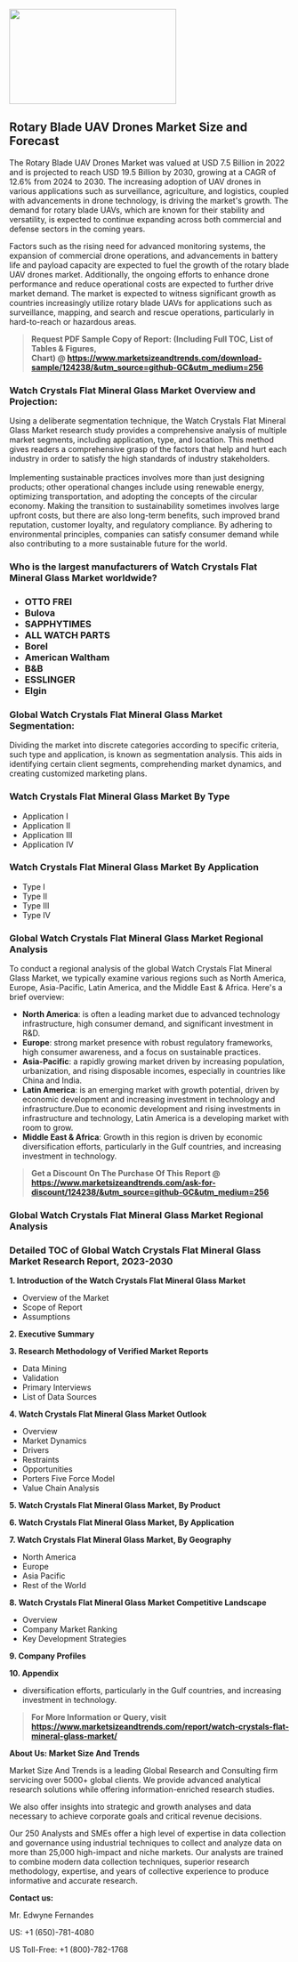 <p><img class="alignnone size-medium wp-image-20088" src="https://ffe5etoiles.com/wp-content/uploads/2024/12/MST1-300x171.png" alt="" width="300" height="171" /></p><h2>Rotary Blade UAV Drones Market Size and Forecast</h2><p>The Rotary Blade UAV Drones Market was valued at USD 7.5 Billion in 2022 and is projected to reach USD 19.5 Billion by 2030, growing at a CAGR of 12.6% from 2024 to 2030. The increasing adoption of UAV drones in various applications such as surveillance, agriculture, and logistics, coupled with advancements in drone technology, is driving the market's growth. The demand for rotary blade UAVs, which are known for their stability and versatility, is expected to continue expanding across both commercial and defense sectors in the coming years.</p><p>Factors such as the rising need for advanced monitoring systems, the expansion of commercial drone operations, and advancements in battery life and payload capacity are expected to fuel the growth of the rotary blade UAV drones market. Additionally, the ongoing efforts to enhance drone performance and reduce operational costs are expected to further drive market demand. The market is expected to witness significant growth as countries increasingly utilize rotary blade UAVs for applications such as surveillance, mapping, and search and rescue operations, particularly in hard-to-reach or hazardous areas.</p></p><blockquote id="" class=""><strong>Request PDF Sample Copy of Report: (Including Full TOC, List of Tables &amp; Figures, Chart)&nbsp;@&nbsp;<strong><a href="https://www.marketsizeandtrends.com/download-sample/124238/&utm_source=github-GC&utm_medium=256" target="_blank">https://www.marketsizeandtrends.com/download-sample/124238/&utm_source=github-GC&utm_medium=256</a></strong></strong></blockquote><h3 id="" class="">Watch Crystals Flat Mineral Glass Market&nbsp;Overview and Projection:</h3><p id="" class="">Using a deliberate segmentation technique, the Watch Crystals Flat Mineral Glass Market research study provides a comprehensive analysis of multiple market segments, including application, type, and location. This method gives readers a comprehensive grasp of the factors that help and hurt each industry in order to satisfy the high standards of industry stakeholders. <br /> <br />Implementing sustainable practices involves more than just designing products; other operational changes include using renewable energy, optimizing transportation, and adopting the concepts of the circular economy. Making the transition to sustainability sometimes involves large upfront costs, but there are also long-term benefits, such improved brand reputation, customer loyalty, and regulatory compliance. By adhering to environmental principles, companies can satisfy consumer demand while also contributing to a more sustainable future for the world.</p><h3 id="" class="">Who is the largest manufacturers of&nbsp;Watch Crystals Flat Mineral Glass Market worldwide?</h3><h3 class=""><p><ul><li>OTTO FREI </li><li> Bulova </li><li> SAPPHYTIMES </li><li> ALL WATCH PARTS </li><li> Borel </li><li> American Waltham </li><li> B&B </li><li> ESSLINGER </li><li> Elgin</li></ul></p></h3><h3 id="" class="">Global&nbsp;Watch Crystals Flat Mineral Glass Market Segmentation:</h3><p id="" class="">Dividing the market into discrete categories according to specific criteria, such type and application, is known as segmentation analysis. This aids in identifying certain client segments, comprehending market dynamics, and creating customized marketing plans.</p><h3 id="" class="">Watch Crystals Flat Mineral Glass Market&nbsp;By Type</h3><p><p><ul><li>Application I </li><li> Application II </li><li> Application III </li><li> Application IV</p></li></ul></p></p><h3 id="" class="">Watch Crystals Flat Mineral Glass Market&nbsp;By Application</h3><p class=""><p><ul><li>Type I </li><li> Type II </li><li> Type III </li><li> Type IV</li></ul></p></p><h3 id="" class="">Global Watch Crystals Flat Mineral Glass Market Regional Analysis</h3><p id="" class="">To conduct a regional analysis of the global Watch Crystals Flat Mineral Glass Market, we typically examine various regions such as North America, Europe, Asia-Pacific, Latin America, and the Middle East &amp; Africa. Here's a brief overview:</p><ul><li><strong>North America</strong>: is often a leading market due to advanced technology infrastructure, high consumer demand, and significant investment in R&amp;D.</li><li><strong>Europe</strong>: strong market presence with robust regulatory frameworks, high consumer awareness, and a focus on sustainable practices.</li><li><strong>Asia-Pacific</strong>: a rapidly growing market driven by increasing population, urbanization, and rising disposable incomes, especially in countries like China and India.</li><li><strong>Latin America</strong>: is an emerging market with growth potential, driven by economic development and increasing investment in technology and infrastructure.Due to economic development and rising investments in infrastructure and technology, Latin America is a developing market with room to grow.</li><li><strong>Middle East &amp; Africa</strong>: Growth in this region is driven by economic diversification efforts, particularly in the Gulf countries, and increasing investment in technology.</li></ul><blockquote id="" class=""><strong>Get a Discount On The Purchase Of This Report @ <strong><a href="https://www.marketsizeandtrends.com/ask-for-discount/124238/&utm_source=github-GC&utm_medium=256" target="_blank">https://www.marketsizeandtrends.com/ask-for-discount/124238/&utm_source=github-GC&utm_medium=256</a></strong></strong></blockquote><h3 id="" class="">Global Watch Crystals Flat Mineral Glass Market Regional Analysis</h3><h3 id="" class="">Detailed TOC of Global Watch Crystals Flat Mineral Glass Market Research Report, 2023-2030</h3><p id="" class=""><strong>1. Introduction of the Watch Crystals Flat Mineral Glass Market</strong></p><ul><li>Overview of the Market</li><li>Scope of Report</li><li>Assumptions</li></ul><p id="" class=""><strong>2. Executive Summary</strong></p><p id="" class=""><strong>3. Research Methodology of Verified Market Reports</strong></p><ul><li>Data Mining</li><li>Validation</li><li>Primary Interviews</li><li>List of Data Sources</li></ul><p id="" class=""><strong>4. Watch Crystals Flat Mineral Glass Market Outlook</strong></p><ul><li>Overview</li><li>Market Dynamics</li><li>Drivers</li><li>Restraints</li><li>Opportunities</li><li>Porters Five Force Model</li><li>Value Chain Analysis</li></ul><p id="" class=""><strong>5. Watch Crystals Flat Mineral Glass Market, By Product</strong></p><p id="" class=""><strong>6. Watch Crystals Flat Mineral Glass Market, By Application</strong></p><p id="" class=""><strong>7. Watch Crystals Flat Mineral Glass Market, By Geography</strong></p><ul><li>North America</li><li>Europe</li><li>Asia Pacific</li><li>Rest of the World</li></ul><p id="" class=""><strong>8. Watch Crystals Flat Mineral Glass Market Competitive Landscape</strong></p><ul><li>Overview</li><li>Company Market Ranking</li><li>Key Development Strategies</li></ul><p id="" class=""><strong>9. Company Profiles</strong></p><p id="" class=""><strong>10. Appendix</strong></p><ul><li>diversification efforts, particularly in the Gulf countries, and increasing investment in technology.</li></ul><blockquote id="" class=""><strong>For More Information or Query, visit <strong><strong><a href="https://www.marketsizeandtrends.com/report/watch-crystals-flat-mineral-glass-market/" target="_blank">https://www.marketsizeandtrends.com/report/watch-crystals-flat-mineral-glass-market/</a></strong></strong></strong></blockquote><p id="" class=""><strong>About Us: Market Size And Trends</strong></p><p id="" class="">Market Size And Trends is a leading Global Research and Consulting firm servicing over 5000+ global clients. We provide advanced analytical research solutions while offering information-enriched research studies.</p><p id="" class="">We also offer insights into strategic and growth analyses and data necessary to achieve corporate goals and critical revenue decisions.</p><p id="" class="">Our 250 Analysts and SMEs offer a high level of expertise in data collection and governance using industrial techniques to collect and analyze data on more than 25,000 high-impact and niche markets. Our analysts are trained to combine modern data collection techniques, superior research methodology, expertise, and years of collective experience to produce informative and accurate research.</p><p id="" class=""><strong>Contact us:</strong></p><p id="" class="">Mr. Edwyne Fernandes</p><p id="" class="">US: +1 (650)-781-4080</p><p id="" class="">US Toll-Free: +1 (800)-782-1768</p>
